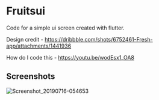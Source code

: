 # Fruitsui

Code for a simple ui screen created with flutter.

Design credit - https://dribbble.com/shots/6752461-Fresh-app/attachments/1441936

How do I code this - https://youtu.be/wodEsx1_OA8

## Screenshots

![Screenshot_20190716-054653](https://user-images.githubusercontent.com/8137504/61318086-df954680-a821-11e9-96ec-f2ee4523d323.png)
